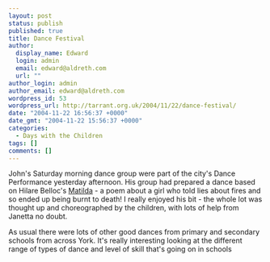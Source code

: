 ```yaml
---
layout: post
status: publish
published: true
title: Dance Festival
author:
  display_name: Edward
  login: admin
  email: edward@aldreth.com
  url: ""
author_login: admin
author_email: edward@aldreth.com
wordpress_id: 53
wordpress_url: http://tarrant.org.uk/2004/11/22/dance-festival/
date: "2004-11-22 16:56:37 +0000"
date_gmt: "2004-11-22 15:56:37 +0000"
categories:
  - Days with the Children
tags: []
comments: []
---
```


John\'s Saturday morning dance group were part of the city\'s Dance
Performance yesterday afternoon. His group had prepared a dance based on
Hilare Belloc\'s [Matilda][1] - a poem about a girl who told lies about
fires and so ended up being burnt to death! I really enjoyed his bit -
the whole lot was thought up and choreographed by the children, with
lots of help from Janetta no doubt.

As usual there were lots of other good dances from primary and secondary
schools from across York. It\'s really interesting looking at the
different range of types of dance and level of skill that\'s going on in
schools



[1]: https://www.poetry-archive.com/b/matilda.html
